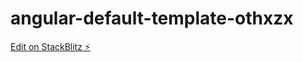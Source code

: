 # angular-default-template-othxzx

[Edit on StackBlitz ⚡️](https://stackblitz.com/edit/angular-default-template-othxzx)
